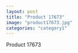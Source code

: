 ```yaml
---
layout: post
title: "Product 17673"
image: "product17673.jpg"
categories: "category1"
---
```

Product 17673
